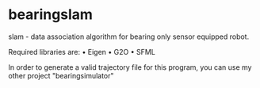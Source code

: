 bearingslam
===========

slam - data association algorithm for bearing only sensor equipped robot.

Required libraries are:
• Eigen
• G2O
• SFML

In order to generate a valid trajectory file for this program, you can use my other project "bearingsimulator"
